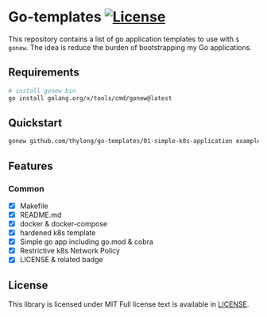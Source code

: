 # Go-templates [![License](https://img.shields.io/badge/License-MIT%202.0-green.svg)](https://github.com/thylong/go-templates/blob/main/01-simple-k8s-application/LICENSE)

This repository contains a list of go application templates to use with `$ gonew`.
The idea is reduce the burden of bootstrapping my Go applications.

## Requirements

```bash
# install gonew bin
go install golang.org/x/tools/cmd/gonew@latest
```

## Quickstart

```bash
gonew github.com/thylong/go-templates/01-simple-k8s-application example.com/simple-app
```

## Features

### Common

- [x] Makefile
- [x] README.md
- [x] docker & docker-compose
- [x] hardened k8s template
- [x] Simple go app including go.mod & cobra
- [x] Restrictive k8s Network Policy
- [x] LICENSE & related badge

## License

This library is licensed under MIT Full license text is available in [LICENSE](https://github.com/thylong/go-templates/blob/main/LICENSE).
